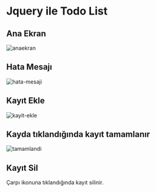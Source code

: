 # Jquery ile Todo List

## Ana Ekran
![anaekran](https://user-images.githubusercontent.com/90965586/233109379-619458c3-efe1-4d83-9d1d-ebd64eb95f42.png)

## Hata Mesajı
![hata-mesaji](https://user-images.githubusercontent.com/90965586/233109387-9f58c2ae-3c39-4f76-aa36-9b1906ce32e8.png)

## Kayıt Ekle
![kayit-ekle](https://user-images.githubusercontent.com/90965586/233109391-8a7b89a7-c568-4636-9efd-838d03181996.png)

## Kayda tıklandığında kayıt tamamlanır
![tamamlandi](https://user-images.githubusercontent.com/90965586/233110029-aaf16836-cfea-4372-a14f-304a8097951b.png)

## Kayıt Sil
Çarpı ikonuna tıklandığında kayıt silinir.
